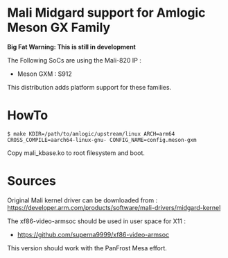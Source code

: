 Mali Midgard support for Amlogic Meson GX Family
===============================================

**Big Fat Warning: This is still in development**

The Following SoCs are using the Mali-820 IP :
- Meson GXM : S912

This distribution adds platform support for these families.

HowTo
=====

```
$ make KDIR=/path/to/amlogic/upstream/linux ARCH=arm64 CROSS_COMPILE=aarch64-linux-gnu- CONFIG_NAME=config.meson-gxm
```

Copy mali_kbase.ko to root filesystem and boot.

Sources
=======

Original Mali kernel driver can be downloaded from : https://developer.arm.com/products/software/mali-drivers/midgard-kernel

The xf86-video-armsoc should be used in user space for X11 :
- https://github.com/superna9999/xf86-video-armsoc

This version should work with the PanFrost Mesa effort.
